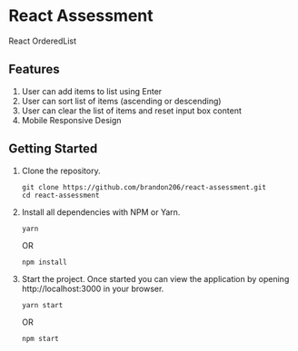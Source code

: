 # React Assessment
React OrderedList
## Features

1. User can add items to list using Enter
2. User can sort list of items (ascending or descending)
3. User can clear the list of items and reset input box content
4. Mobile Responsive Design

## Getting Started
1. Clone the repository.

    ```shell
    git clone https://github.com/brandon206/react-assessment.git
    cd react-assessment
    ```

2. Install all dependencies with NPM or Yarn.

    ```shell
    yarn
    ```

    OR

    ```shell
    npm install
    ```

3. Start the project. Once started you can view the application by opening http://localhost:3000 in your browser.

    ```shell
    yarn start
    ```
    
    OR
    
    ```shell
    npm start
    ```